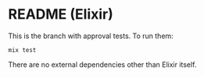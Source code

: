 # README (Elixir)

This is the branch with approval tests. To run them:

    mix test

There are no external dependencies other than Elixir itself.
